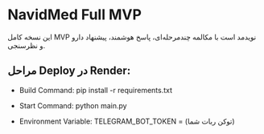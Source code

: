 # NavidMed Full MVP
این نسخه کامل MVP نویدمد است با مکالمه چندمرحله‌ای، پاسخ هوشمند، پیشنهاد دارو و نظر‌سنجی.

## مراحل Deploy در Render:
- Build Command:
pip install -r requirements.txt

- Start Command:
python main.py

- Environment Variable:
TELEGRAM_BOT_TOKEN = (توکن ربات شما)
